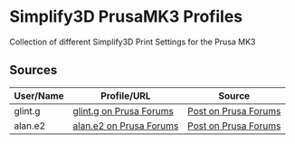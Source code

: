 # Simplify3D PrusaMK3 Profiles
Collection of different Simplify3D Print Settings for the Prusa MK3

## Sources
| User/Name  | Profile/URL  | Source  |
| ---------- | ------------ | ------- |
| glint.g    | [glint.g on Prusa Forums](https://shop.prusa3d.com/forum/memberlist.php?mode=viewprofile&u=45106)  | [Post on Prusa Forums](https://shop.prusa3d.com/forum/general-discussion-announcements-and-releases-f61/simplify3d-settings-for-mk3-t12950-s180.html#p79942)  |
| alan.e2    | [alan.e2 on Prusa Forums](https://shop.prusa3d.com/forum/memberlist.php?mode=viewprofile&u=54705)  | [Post on Prusa Forums](https://shop.prusa3d.com/forum/general-discussion-announcements-and-releases-f61/simplify3d-settings-for-mk3-t12950-s210.html#p90026)  |